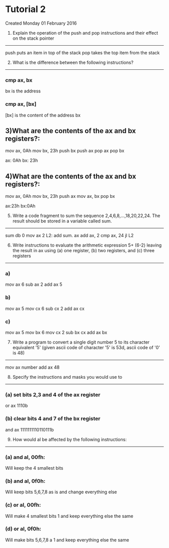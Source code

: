 # Tutorial 2
Created Monday 01 February 2016

1) Explain the operation of the push and pop instructions and their effect on the stack pointer
-----------------------------------------------------------------------------------------------
push puts an item in top of the stack 
pop takes the top item from the stack


2) What is the difference between the following instructions?
-------------------------------------------------------------

### cmp ax, bx
bx is the address


### cmp ax, [bx]
[bx] is the content of the address bx


3)What are the contents of the ax and bx registers?:
----------------------------------------------------
mov ax, 0Ah
mov bx, 23h
push bx
push ax
pop ax
pop bx
 
ax: 0Ah 
bx: 23h

4)What are the contents of the ax and bx registers?:
----------------------------------------------------
mov ax, 0Ah
mov bx, 23h
push ax
mov ax, bx
pop bx
 
ax:23h
bx:0Ah

5) Write a code fragment to sum the sequence 2,4,6,8,…,18,20,22,24. The result should be stored in a variable called sum.
-------------------------------------------------------------------------------------------------------------------------
	
	
sum db 0
mov ax 2
L2:
add sum. ax
add ax, 2
cmp ax, 24 
jl L2
	



6) Write instructions to evaluate the arithmetic expression 5+ (6-2) leaving the result in ax using (a) one register, (b) two registers, and (c) three registers
----------------------------------------------------------------------------------------------------------------------------------------------------------------

### a)
mov ax 6
sub ax 2
add ax 5

### b)
mov ax 5
mov cx 6
sub cx 2
add ax cx

### c)
mov ax 5
mov bx 6
mov cx 2
sub bx cx
add ax bx

7) Write a program to convert a single digit number 5 to its character equivalent '5' (given ascii code of character '5' is 53d, ascii code of '0' is 48)
---------------------------------------------------------------------------------------------------------------------------------------------------------

mov ax number
add ax 48

8) Specify the instructions and masks you would use to
------------------------------------------------------

### (a) set bits 2,3 and 4 of the ax register
or ax 1110b

### (b) clear bits 4 and 7 of the bx register
and ax 1111111110110111b

9) How would al be affected by the following instructions:
----------------------------------------------------------

### (a) and al, 00fh:
Will keep the 4 smallest bits

### (b) and al, 0f0h:
Will keep bits 5,6,7,8 as is and change everything else

### (c) or al, 00fh:
Will make 4 smallest bits 1 and keep everything else the same

### (d) or al, 0f0h:
Will make bits 5,6,7,8 a 1 and keep everything else the same

